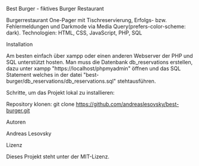 Best Burger - fiktives Burger Restaurant

Burgerrestaurant One-Pager mit Tischreservierung, Erfolgs- bzw. Fehlermeldungen und Darkmode via Media Query(prefers-color-scheme: dark). Technologien: HTML, CSS, JavaScript, PHP, SQL

Installation

Am besten einfach über xampp oder einen anderen Webserver der PHP und SQL unterstützt hosten. Man muss die Datenbank db_reservations erstellen, dazu unter xampp "https://localhost/phpmyadmin" öffnen und das SQL Statement welches in der datei "best-burger/db_reservations/db_reservations.sql" stehtausführen.

Schritte, um das Projekt lokal zu installieren:

Repository klonen: git clone https://github.com/andreaslesovsky/best-burger.git

Autoren

Andreas Lesovsky

Lizenz

Dieses Projekt steht unter der MIT-Lizenz.
